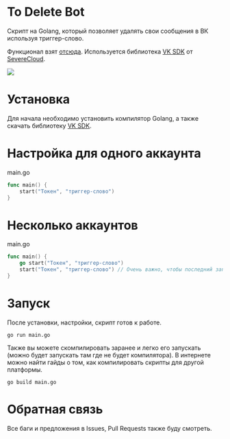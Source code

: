 # To Delete Bot
Скрипт на Golang, который позволяет удалять свои сообщения в ВК используя триггер-слово.

Функционал взят [отсюда](https://github.com/P2LOVE/VK-UserSide-Bot).
Используется библиотека [VK SDK](https://github.com/SevereCloud/vksdk) от [SevereCloud](https://github.com/SevereCloud).

![](https://github.com/geosonic/todelete/blob/master/example.gif)

# Установка

Для начала необходимо установить компилятор Golang, а также скачать библиотеку [VK SDK](https://github.com/SevereCloud/vksdk).

# Настройка для одного аккаунта

main.go
```go
func main() {
	start("Токен", "триггер-слово")
}
```

# Несколько аккаунтов

main.go
```go
func main() {
	go start("Токен", "триггер-слово")
	start("Токен", "триггер-слово") // Очень важно, чтобы последний запуск был без слова "go"
}
```

# Запуск

После установки, настройки, скрипт готов к работе.

```shell
go run main.go
```

Также вы можете скомпилировать заранее и легко его запускать (можно будет запускать там где не будет компилятора).
В интернете можно найти гайды о том, как компилировать скрипты для другой платформы.

```shell
go build main.go
```

# Обратная связь

Все баги и предложения в Issues, Pull Requests также буду смотреть.
